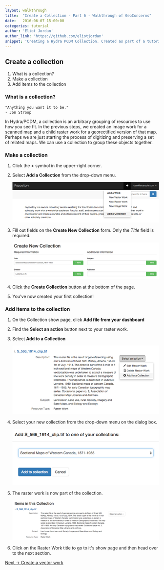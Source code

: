 ```yaml
---
layout: walkthrough
title:  "Create a Collection - Part 6 - Walkthrough of GeoConcerns"
date:   2016-06-07 15:00:00
categories: tutorial
author: 'Eliot Jordan'
author_link: 'https://github.com/eliotjordan'
snippet: 'Creating a Hydra PCDM Collection. Created as part of a tutorial series given as Walkthrough of GeoConcerns'
---
```


## Create a collection
  1. What is a collection?
  1. Make a collection
  1. Add items to the collection

### What is a collection?

```
"Anything you want it to be." 
- Jon Stroop
```

In Hydra/PCDM, a collection is an arbitrary grouping of resources to use how you see fit. In the previous steps, we created an image work for a scanned map and a child raster work for a georectified version of that map. Perhaps we are just starting the process of digitizing and preserving a set of related maps. We can use a collection to group these objects together.

### Make a collection

1. Click the **+** symbol in the upper-right corner.
1. Select **Add a Collection** from the drop-down menu.

   ![add_collection](/images/add_collection.png)
1. Fill out fields on the **Create New Collection** form. Only the *Title* field is required.

   ![collection_form](/images/collection_form.png)
1. Click the **Create Collection** button at the bottom of the page.
1. You've now created your first collection!

### Add items to the collection
1. On the Collection show page, click **Add file from your dashboard**
1. Find the **Select an action** button next to your raster work.
1. Select **Add to a Collection**

   ![add_raster_to_collection](/images/add_raster_to_collection.png)
1. Select your new collection from the drop-down menu on the dialog box.

   ![select_collection](/images/select_collection.png)

1. The raster work is now part of the collection.
   
   ![items_in_collection](/images/items_in_collection.png)
1. Click on the Raster Work title to go to it's show page and then head over to the next section.

<div class='flash-notice'>
  <a href="{% post_url 2016-06-07-create-a-vector-work %}">Next → Create a vector work</a>
</div>
